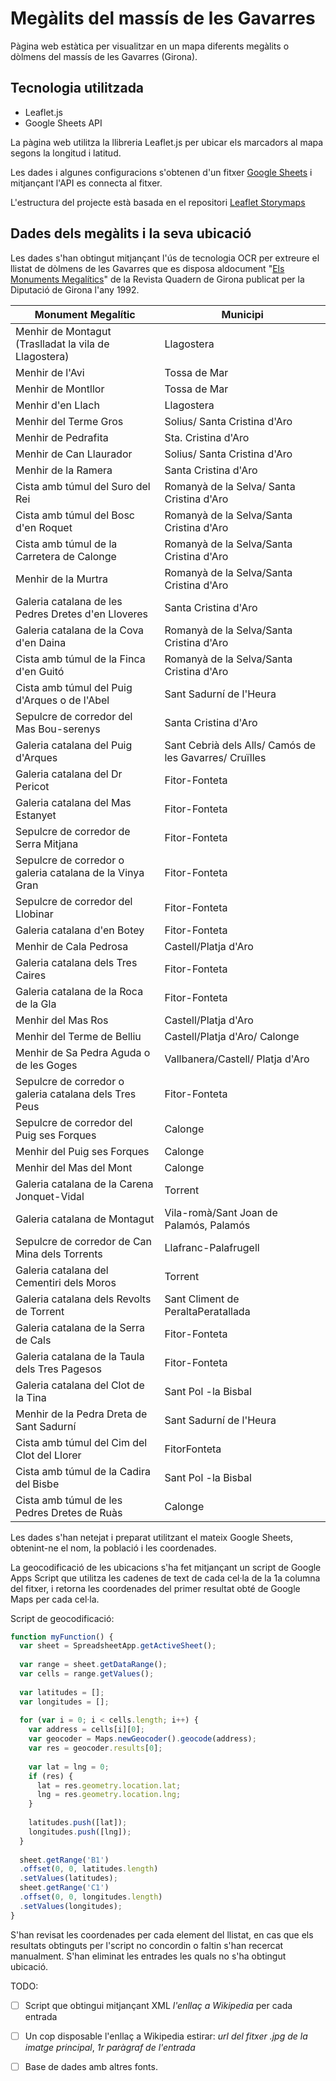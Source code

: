 # Megàlits del massís de les Gavarres
Pàgina web estàtica per visualitzar en un mapa diferents megàlits o dòlmens del massís de les Gavarres (Girona).


## Tecnologia utilitzada
- Leaflet.js
- Google Sheets API

La pàgina web utilitza la llibreria Leaflet.js per ubicar els marcadors al mapa segons la longitud i latitud. 

Les dades i algunes configuracions s'obtenen d'un fitxer [Google Sheets](https://docs.google.com/spreadsheets/d/1Rrh6RR9WYCzp7R3_ZSvWOFK1mARYhLokK6t8zVz8MEs/edit#gid=0) i mitjançant l'API es connecta al fitxer. 

L'estructura del projecte està basada en el repositori [Leaflet Storymaps](https://github.com/HandsOnDataViz/leaflet-storymaps-with-google-sheets)

## Dades dels megàlits i la seva ubicació
Les dades s'han obtingut mitjançant l'ús de tecnologia OCR per extreure el llistat de dòlmens de les Gavarres que es disposa aldocument "[Els Monuments Megalítics](https://issuu.com/ddgi/docs/monuments_megalitics)" de la Revista Quadern de Girona publicat per la Diputació de Girona l'any 1992.

|  Monument Megalític                                         | Municipi                                               |
|-------------------------------------------------------------|--------------------------------------------------------|
|  Menhir de Montagut (Traslladat la vila de Llagostera)      | Llagostera                                             |
|  Menhir de l'Avi                                            | Tossa de Mar                                           |
|  Menhir de Montllor                                         | Tossa de Mar                                           |
|  Menhir d'en Llach                                          | Llagostera                                             |
|  Menhir del Terme Gros                                      | Solius/ Santa Cristina d'Aro                           |
|  Menhir de Pedrafita                                        | Sta. Cristina d'Aro                                    |
|  Menhir de Can Llaurador                                    | Solius/ Santa Cristina d'Aro                           |
|  Menhir de la Ramera                                        | Santa Cristina d'Aro                                   |
|  Cista amb túmul del Suro del Rei                           | Romanyà de la Selva/ Santa Cristina d'Aro              |
|  Cista amb túmul del Bosc d'en Roquet                       |  Romanyà de la Selva/Santa Cristina d'Aro              |
|  Cista amb túmul de la Carretera de Calonge                 | Romanyà de la Selva/Santa Cristina d'Aro               |
|  Menhir de la Murtra                                        | Romanyà de la Selva/Santa Cristina d'Aro               |
|  Galeria catalana de les Pedres Dretes d'en Lloveres        | Santa Cristina d'Aro                                   |
|  Galeria catalana de la Cova d'en Daina                     | Romanyà de la Selva/Santa Cristina d'Aro               |
|  Cista amb túmul de la Finca d'en Guitó                     | Romanyà de la Selva/Santa Cristina d'Aro               |
|  Cista amb túmul del Puig d'Arques o de l'Abel              | Sant Sadurní de l'Heura                                |
|  Sepulcre de corredor del Mas Bou-serenys                   | Santa Cristina d'Aro                                   |
|  Galeria catalana del Puig d'Arques                         | Sant Cebrià dels Alls/ Camós de les Gavarres/ Cruïlles |
|  Galeria catalana del Dr Pericot                            | Fitor-Fonteta                                          |
|  Galeria catalana del Mas Estanyet                          | Fitor-Fonteta                                          |
|  Sepulcre de corredor de Serra Mitjana                      | Fitor-Fonteta                                          |
|  Sepulcre de corredor o galeria catalana  de la Vinya Gran  | Fitor-Fonteta                                          |
|  Sepulcre de corredor del Llobinar                          | Fitor-Fonteta                                          |
|  Galeria catalana d'en Botey                                | Fitor-Fonteta                                          |
|  Menhir de Cala Pedrosa                                     | Castell/Platja d'Aro                                   |
|  Galeria catalana dels Tres Caires                          | Fitor-Fonteta                                          |
|  Galeria catalana de la Roca de la Gla                      | Fitor-Fonteta                                          |
|  Menhir del Mas Ros                                         | Castell/Platja d'Aro                                   |
|  Menhir del Terme de Belliu                                 |  Castell/Platja d'Aro/ Calonge                         |
|  Menhir de Sa Pedra Aguda o de les Goges                    | Vallbanera/Castell/ Platja d'Aro                       |
|  Sepulcre de corredor o galeria catalana dels Tres Peus     | Fitor-Fonteta                                          |
|  Sepulcre de corredor del Puig ses Forques                  | Calonge                                                |
|  Menhir del Puig ses Forques                                | Calonge                                                |
|  Menhir del Mas del Mont                                    | Calonge                                                |
|  Galeria catalana de la Carena Jonquet-Vidal                | Torrent                                                |
|  Galeria catalana de Montagut                               |  Vila-romà/Sant Joan de Palamós, Palamós               |
|  Sepulcre de corredor de Can Mina dels Torrents             | Llafranc-Palafrugell                                   |
|  Galeria catalana del Cementiri dels Moros                  | Torrent                                                |
|  Galeria catalana dels Revolts de Torrent                   | Sant Climent de PeraltaPeratallada                     |
|  Galeria catalana de la Serra de Cals                       | Fitor-Fonteta                                          |
|  Galeria catalana de la Taula dels Tres Pagesos             | Fitor-Fonteta                                          |
|  Galeria catalana del Clot de la Tina                       | Sant Pol -la Bisbal                                    |
|  Menhir de la Pedra Dreta de Sant Sadurní                   | Sant Sadurní de l'Heura                                |
|  Cista amb túmul del Cim del Clot del Llorer                | FitorFonteta                                           |
|  Cista amb túmul de la Cadira del Bisbe                     | Sant Pol -la Bisbal                                    |
|  Cista amb túmul de les Pedres Dretes de Ruàs               | Calonge                                                |

Les dades s'han netejat i preparat utilitzant el mateix Google Sheets, obtenint-ne el nom, la població i les coordenades.

La geocodificació de les ubicacions s'ha fet mitjançant un script de Google Apps Script que utilitza les cadenes de text de cada cel·la de la 1a columna del fitxer, i retorna les coordenades del primer resultat obté de Google Maps per cada cel·la.

Script de geocodificació:
```javascript
function myFunction() {
  var sheet = SpreadsheetApp.getActiveSheet();
   
  var range = sheet.getDataRange();
  var cells = range.getValues();
   
  var latitudes = [];
  var longitudes = [];
   
  for (var i = 0; i < cells.length; i++) {
    var address = cells[i][0];
    var geocoder = Maps.newGeocoder().geocode(address);
    var res = geocoder.results[0];
 
    var lat = lng = 0;
    if (res) {
      lat = res.geometry.location.lat;
      lng = res.geometry.location.lng;
    }
   
    latitudes.push([lat]);
    longitudes.push([lng]);
  }
   
  sheet.getRange('B1')
  .offset(0, 0, latitudes.length)
  .setValues(latitudes);
  sheet.getRange('C1')
  .offset(0, 0, longitudes.length)
  .setValues(longitudes);
}
```

S'han revisat les coordenades per cada element del llistat, en cas que els resultats obtinguts per l'script no concordin o faltin s'han recercat manualment. S'han eliminat les entrades les quals no s'ha obtingut ubicació.

TODO: 

- [ ] Script que obtingui mitjançant XML _l'enllaç a Wikipedia_ per cada entrada

- [ ] Un cop disposable l'enllaç a Wikipedia estirar: _url del fitxer .jpg de la imatge principal_, _1r paràgraf de l'entrada_

- [ ] Base de dades amb altres fonts. 



